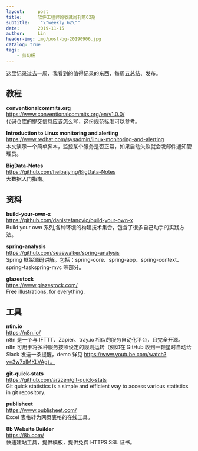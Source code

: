 ```yaml
---
layout:     post
title:      软件工程师的收藏周刊第62期
subtitle:    "\"weekly 62\""
date:       2019-11-15
author:     Lin
header-img: img/post-bg-20190906.jpg
catalog: true
tags:
    - 剪切板
---
```


这里记录过去一周，我看到的值得记录的东西，每周五总结、发布。

## 教程

**conventionalcommits.org**<br/>
<https://www.conventionalcommits.org/en/v1.0.0/><br/>
代码仓库的提交信息应该怎么写，这份规范标准可以参考。

**Introduction to Linux monitoring and alerting**<br/>
<https://www.redhat.com/sysadmin/linux-monitoring-and-alerting><br/>
本文演示一个简单脚本，监控某个服务是否正常，如果启动失败就会发邮件通知管理员。

**BigData-Notes**<br/>
<https://github.com/heibaiying/BigData-Notes><br/>
大数据入门指南。

## 资料

**build-your-own-x**<br/>
<https://github.com/danistefanovic/build-your-own-x><br/>
Build your own 系列,各种环境的构建技术集合，包含了很多自己动手的实践方法。

**spring-analysis**<br/>
<https://github.com/seaswalker/spring-analysis><br/>
Spring 框架源码讲解。包括：spring-core、spring-aop、spring-context、spring-taskspring-mvc 等部分。

**glazestock**<br/>
<https://www.glazestock.com/><br/>
Free illustrations, for everything.

## 工具

**n8n.io**<br/>
<https://n8n.io/><br/>
n8n 是一个与 IFTTT、Zapier、tray.io 相似的服务自动化平台，且完全开源。n8n 可用于将多种服务按照设定的规则运转（例如在 GitHub 收到一颗星时自动给 Slack 发送一条提醒，demo 详见 https://www.youtube.com/watch?v=3w7xIMKLVAg）。

**git-quick-stats**<br/>
<https://github.com/arzzen/git-quick-stats><br/>
Git quick statistics is a simple and efficient way to access various statistics in git repository.

**publisheet**<br/>
<https://www.publisheet.com/><br/>
Excel 表格转为网页表格的在线工具。

**8b Website Builder**<br/>
<https://8b.com/><br/>
快速建站工具，提供模板，提供免费 HTTPS SSL 证书。